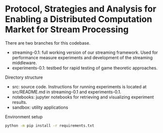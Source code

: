 # Protocol, Strategies and Analysis for Enabling a Distributed Computation Market for Stream Processing

There are two branches for this codebase.
* streaming-0.1: full working version of our streaming framework. Used for performance measure experiments
and development of the streaming middleware.
* experiments-0.1: testbed for rapid testing of game theoretic approaches.

Directory structure
* src: source code. Instructions for running experiments is located at
src/README.md in streaming-0.1 and experiments-0.1.
* notebooks: jupyter notebooks for retrieving and visualizing 
experiment results.
* sandbox: utility applications


Environment setup
```bash
python -m pip install -r requirements.txt
```
